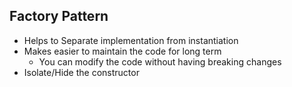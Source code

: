 ## Factory Pattern

- Helps to Separate implementation from instantiation
- Makes easier to maintain the code for long term
  -  You can modify the code without having breaking changes
- Isolate/Hide the constructor
